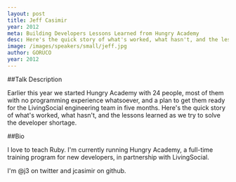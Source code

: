 ```yaml
---
layout: post
title: Jeff Casimir
year: 2012
meta: Building Developers Lessons Learned from Hungry Academy
desc: Here's the quick story of what's worked, what hasn't, and the lessons learned as we try to solve the developer shortage.
image: /images/speakers/small/jeff.jpg
author: GORUCO
year: 2012
---
```


##Talk Description

Earlier this year we started Hungry Academy with 24 people, most of them with no programming experience whatsoever, and a plan to get them ready for the LivingSocial engineering team in five months. Here's the quick story of what's worked, what hasn't, and the lessons learned as we try to solve the developer shortage.

##Bio

I love to teach Ruby. I'm currently running Hungry Academy, a full-time training program for new developers, in partnership with LivingSocial.

I'm @j3 on twitter and jcasimir on github.
